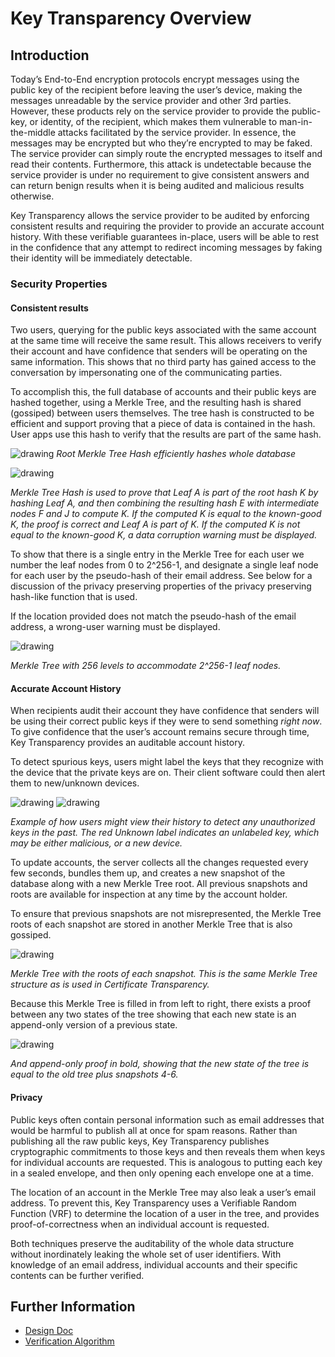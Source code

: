 # Key Transparency Overview

## Introduction

Today’s End-to-End encryption protocols encrypt messages using the public key
of the recipient before leaving the user’s device, making the messages
unreadable by the service provider and other 3rd parties.  However, these
products rely on the service provider to provide the public-key, or identity,
of the recipient, which makes them vulnerable to man-in-the-middle
attacks facilitated by the service provider. In essence, the messages may be
encrypted but who they’re encrypted to may be faked. The service provider can
simply route the encrypted messages to itself and read their contents.
Furthermore, this attack is undetectable because the service provider is under
no requirement to give consistent answers and can return benign results when
it is being audited and malicious results otherwise. 

Key Transparency allows the service provider to be audited by enforcing
consistent results and requiring the provider to provide an accurate account
history. With these verifiable guarantees in-place, users will be able to rest
in the confidence that any attempt to redirect incoming messages by faking
their identity will be immediately detectable. 

### Security Properties

#### Consistent results

Two users, querying for the public keys associated with the same account at the
same time will receive the same result. This allows receivers to verify their
account and have confidence that senders will be operating on the same
information. This shows that no third party has gained access to the
conversation by impersonating one of the communicating parties.

To accomplish this, the full database of accounts and their public keys are
hashed together, using a Merkle Tree, and the resulting hash is shared
(gossiped) between users themselves. The tree hash is constructed to be
efficient and support proving that a piece of data is contained in the hash.
User apps use this hash to verify that the results are part of the same hash. 

![drawing](images/tree1.svg) 
_Root Merkle Tree Hash efficiently hashes whole database_

![drawing](images/tree2.svg)

_Merkle Tree Hash is used to prove that Leaf A is part of the root hash K by
hashing Leaf A, and then combining the resulting hash E with intermediate
nodes F and J to compute K.  If the computed K is equal to the known-good K,
the proof is correct and Leaf A is part of K.  If the computed K is not equal
to the known-good K, a data corruption warning must be displayed._

To show that there is a single entry in the Merkle Tree for each user we number
the leaf nodes from 0 to 2^256-1, and designate a single leaf node for each
user by the pseudo-hash of their email address. See below for a discussion of
the privacy preserving properties of the privacy preserving hash-like function
 that is used. 

If the location provided does not match the pseudo-hash of the email address,
a wrong-user warning must be displayed. 

![drawing](images/tree3.svg)

_Merkle Tree with 256 levels to accommodate 2^256-1 leaf nodes._

#### Accurate Account History

When recipients audit their account they have confidence that senders will be
using their correct public keys if they were to send something *right now*.  
To give confidence that the user’s account remains secure through time,
Key Transparency provides an auditable account history. 

To detect spurious keys, users might label the keys that they recognize with
the device that the private keys are on.  Their client software could then
alert them to new/unknown devices. 

![drawing](images/uimock1.svg)
![drawing](images/uimock2.svg)


_Example of how users might view their history to detect any unauthorized keys
in the past.  The red Unknown label indicates an unlabeled key, which may be
either malicious, or a new device._

To update accounts, the server collects all the changes requested every few
seconds, bundles them up, and creates a new snapshot of the database along with
a new Merkle Tree root. All previous snapshots and roots are available for
inspection at any time by the account holder. 

To ensure that previous snapshots are not misrepresented, the Merkle Tree roots
of each snapshot are stored in another Merkle Tree that is also gossiped. 

![drawing](images/tree4.svg)

_Merkle Tree with the roots of each snapshot.
This is the same Merkle Tree structure as is used in Certificate Transparency._

Because this Merkle Tree is filled in from left to right, there exists a proof
between any two states of the tree showing that each new state is an
append-only version of a previous state. 

![drawing](images/tree5.svg)

_And append-only proof in bold, showing that the new state of the tree is equal
to the old tree plus snapshots 4-6._

#### Privacy

Public keys often contain personal information such as email addresses that
would be harmful to publish all at once for spam reasons. Rather than
publishing all the raw public keys, Key Transparency publishes cryptographic
commitments to those keys and then reveals them when keys for individual
accounts are requested.  This is analogous to putting each key in a
sealed envelope, and then only opening each envelope one at a time. 

The location of an account in the Merkle Tree may also leak a user’s email
address. To prevent this, Key Transparency uses a Verifiable Random Function
(VRF) to determine the location of a user in the tree, and provides
proof-of-correctness when an individual account is requested. 

Both techniques preserve the auditability of the whole data structure without
inordinately leaking the whole set of user identifiers. With knowledge of an
email address, individual accounts and their specific contents can be further
verified. 

## Further Information

*   [Design Doc](design.md)
*   [Verification Algorithm](verification.md)

